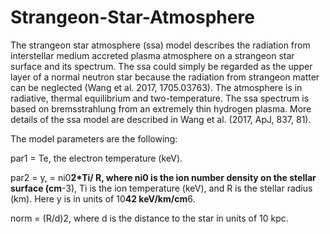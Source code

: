 # Strangeon-Star-Atmosphere

The strangeon star atmosphere (ssa) model describes the radiation from interstellar medium accreted plasma atmosphere on a strangeon star surface and its spectrum. The ssa could simply be regarded as the upper layer of a normal neutron star because the radiation from strangeon matter can be neglected (Wang et al. 2017, 1705.03763). The atmosphere is in radiative, thermal equilibrium and two-temperature. The ssa spectrum is based on bremsstrahlung from an extremely thin hydrogen plasma. More details of the ssa model are described in Wang et al. (2017, ApJ, 837, 81). 

The model parameters are the following:

par1  =  Te, the electron temperature (keV).

par2  =  y, = ni0**2*Ti/ R, where ni0 is the ion number density on the stellar surface (cm**-3), Ti is the ion temperature (keV), and R is the stellar radius (km). Here y is in units of 10**42 keV/km/cm**6.

norm  = (R/d)2, where d is the distance to the star in units of 10 kpc.
